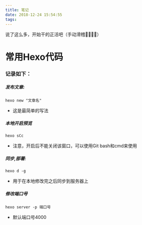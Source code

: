```yaml
---
title: 笔记
date: 2018-12-24 15:54:55
tags:
---
```

说了这么多，开始干的正活吧（手动滑稽🤪🤪🤪🤪）
# 常用Hexo代码
### 记录如下：
##### 发布文章:
```hexo
hexo new "文章名"
```
-  这是最简单的写法

##### 本地开启预览
```hexo
hexo sCc
```
- 注意，开启后不能关闭该窗口，可以使用Git bash和cmd来使用
##### 同步,部署:
```hexo
hexo d -g
```
- 用于在本地修改完之后同步到服务器上
##### 修改端口号
```hexo
hexo server -p 端口号
```
- 默认端口号4000